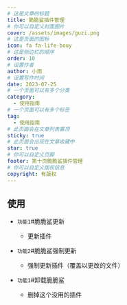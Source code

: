 ```yaml
---
# 这是文章的标题
title: 脆脆鲨插件管理
# 你可以自定义封面图片
cover: /assets/images/guzi.png
# 这是页面的图标
icon: fa fa-life-bouy
# 这是侧边栏的顺序
order: 10
# 设置作者
author: 小雨
# 设置写作时间
date: 2023-07-25
# 一个页面可以有多个分类
category:
  - 使用指南
# 一个页面可以有多个标签
tag:
  - 使用指南
# 此页面会在文章列表置顶
sticky: true
# 此页面会出现在文章收藏中
star: true
# 你可以自定义页脚
footer: 第十页脆脆鲨插件管理
# 你可以自定义版权信息
copyright: 有版权
---
```



## 使用

- `功能1`#脆脆鲨更新

  - 更新插件
- `功能2`#脆脆鲨强制更新

  - 强制更新插件（覆盖以更改的文件）
- `功能1`#卸载脆脆鲨

  - 删掉这个没用的插件



